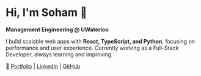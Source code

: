 # Hi, I'm Soham 🦦

 **Management Engineering @ UWaterloo**  

I build scalable web apps with **React, TypeScript, and Python**, focusing on performance and user experience. Currently working as a Full-Stack Developer, always learning and improving.  

📌 [Portfolio](sohamdave.xyz) | [LinkedIn](https://linkedin.com/in/sohamdave1) | [GitHub](https://github.com/SohamD1)
